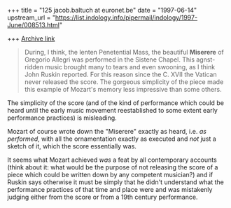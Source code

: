+++
title = "125 jacob.baltuch at euronet.be"
date = "1997-06-14"
upstream_url = "https://list.indology.info/pipermail/indology/1997-June/008513.html"

+++
[Archive link](https://list.indology.info/pipermail/indology/1997-June/008513.html)

>During, I think, the lenten Penetential Mass, the beautiful __Miserere__ of
>Gregorio Allegri was performed in the Sistene Chapel.  This agnst-ridden
>music brought many to tears and even swooning, as I think John Ruskin
>reported.  For this reason since the C. XVII the Vatican never released the
>score. The gorgeous simplicity of the piece made this example of Mozart's
>memory less impressive than some others.

The simplicity of the score (and of the kind of performance which could
be heard until the early music movement reestablished to some extent early
performance practices) is misleading.

Mozart of course wrote down the "Miserere" exactly as heard, i.e. *as
performed*, with all the ornamentation exactly as executed and *not* just
a sketch of it, which the score essentially was.

It seems what Mozart achieved *was* a feat by all contemporary accounts
(think about it: what would be the purpose of not releasing the score
of a piece which could be written down by any competent musician?) and
if Ruskin says otherwise it must be simply that he didn't understand what the
performance practices of that time and place were and was mistakenly judging
either from the score or from a 19th century performance.








